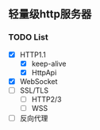 ## 轻量级http服务器


### TODO List

- [x] HTTP1.1
  - [x] keep-alive
  - [x] HttpApi
- [x] WebSocket
- [ ] SSL/TLS
  - [ ] HTTP2/3
  - [ ] WSS
- [ ] 反向代理
<!--
**Alrusix/alrusix** is a ✨ _special_ ✨ repository because its `README.md` (this file) appears on your GitHub profile.

Here are some ideas to get you started:

- 🔭 I’m currently working on ...
- 🌱 I’m currently learning ...
- 👯 I’m looking to collaborate on ...
- 🤔 I’m looking for help with ...
- 💬 Ask me about ...
- 📫 How to reach me: ...
- 😄 Pronouns: ...
- ⚡ Fun fact: ...
-->
